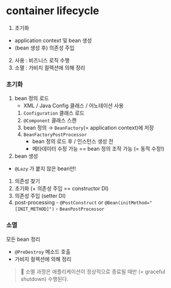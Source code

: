 # container lifecycle

1. 초기화
  - application context 및 bean 생성
  - (bean 생성 후) 의존성 주입
2. 사용 : 비즈니스 로직 수행
3. 소멸 : 가비지 컬렉션에 의해 정리

### 초기화

1. bean 정의 로드
   - XML / Java Config 클래스 / 어노테이션 사용
   1. `Configuration` 클래스 로드
   2. `@Component` 클래스 스캔
   3. bean 정의 → `BeanFactory`(= application context)에 저장
   4. `BeanFactoryPostProcessor`
      - bean 정의 로드 후 / 인스턴스 생성 전
      - 메타데이터 수정 가능 == bean 정의 조작 가능 (= 동적 수정!)
2. bean 생성
  - `@Lazy` 가 붙지 않은 bean만!
  1. 의존성 찾기
  2. 초기화 (+ 의존성 주입 == constructor DI)
  3. 의존성 주입 (setter DI)
  4. post-processing
    - `@PostConstruct` or `@Bean(initMethod="[INIT_METHOD]")`
    - `BeanPostProcessor`

### 소멸
모든 bean 정리
- `@PreDestroy` 메소드 호출
- 가비지 컬렉션에 의해 정리

> 🚨 소멸 과정은 애플리케이션이 정상적으로 종료될 때만 (= graceful shutdown) 수행된다.